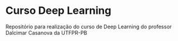# Curso Deep Learning

Repositório para realização do curso de Deep Learning do professor Dalcimar Casanova da UTFPR-PB
